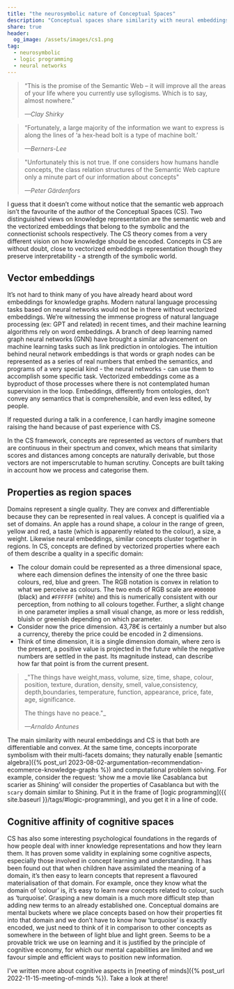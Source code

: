 ```yaml
---
title: "the neurosymbolic nature of Conceptual Spaces"
description: "Conceptual spaces share similarity with neural embeddings because they are both differentiable and convex. At the same time, concepts incorporate symbolism with their multi-facets domains. They naturally enable semantic algebra and computational problem solving."
share: true
header:
  og_image: /assets/images/cs1.png
tag:
  - neurosymbolic
  - logic programming
  - neural networks
---
```


> “This is the promise of the Semantic Web – it will improve all the areas of your life where you currently use syllogisms. Which is to say, almost nowhere.” 
> 
> _—Clay Shirky_

> “Fortunately, a large majority of the information we want to express is along the lines of ‘a hex-head bolt is a type of machine bolt.’
> 
> _—Berners-Lee_

> "Unfortunately this is not true. If one considers how humans handle concepts, the class relation structures of the Semantic Web capture only a minute part of our information about concepts"
>
> _—Peter Gärdenfors_

I guess that it doesn’t come without notice that the semantic web approach isn’t the favourite of the author of the Conceptual Spaces (CS).
Two distinguished views on knowledge representation are the semantic web and the vectorized embeddings that belong to the symbolic and the connectionist schools respectively. The CS theory comes from a very different vision on how knowledge should be encoded. Concepts in CS are without doubt, close to vectorized embeddings representation though they preserve interpretability  - a strength of the symbolic world. 

## Vector embeddings
It’s not hard to think many of you have already heard about word embeddings for knowledge graphs. Modern natural language processing tasks based on neural networks would not be in there without vectorized embeddings. We’re witnessing the immense progress of natural language processing (ex: GPT and related) in recent times, and their machine learning algorithms rely on word embeddings. A branch of deep learning named graph neural networks (GNN) have brought a similar advancement on machine learning tasks such as link prediction in ontologies. The intuition behind neural network embeddings is that words or graph nodes can be represented as a series of real numbers that embed the semantics, and programs of a very special kind - the neural networks - can use them to accomplish some specific task. Vectorized embeddings come as a byproduct of those processes where there is not contemplated human supervision in the loop. Embeddings, differently from ontologies, don’t convey any semantics that is comprehensible, and even less edited, by people. 

If requested during a talk in a conference, I can hardly imagine someone raising the hand because of past experience with CS.

In the CS framework, concepts are represented as vectors of numbers that are continuous in their spectrum and convex, which means that similarity scores and distances among concepts are naturally derivable, but those vectors are not imperscrutable to human scrutiny. Concepts are built taking in account how we process and categorise them. 

## Properties as region spaces
Domains represent a single quality. They are convex and differentiable because they can be represented in real values. A concept is qualified via a set of domains. An apple has a round shape, a colour in the range of green, yellow and red, a taste (which is apparently related to the colour), a size, a weight. Likewise neural embeddings, similar concepts cluster together in regions. In CS, concepts are defined by vectorized properties where each of them describe a quality in a specific domain:
- The colour domain could be represented as a three dimensional space, where each dimension defines the intensity of one the three basic colours, red, blue and green. The RGB notation is convex in relation to what we perceive as colours. The two ends of RGB scale are `#000000` (black) and `#FFFFFF` (white) and this is numerically consistent with our perception, from nothing to all colours together. Further, a slight change in one parameter implies a small visual change, as more or less reddish, bluish or greenish depending on which parameter. 
- Consider now the price dimension. 43,78€ is certainly a number but also a currency, thereby the price could be encoded in 2 dimensions. 
- Think of time dimension, it is a single dimension domain, where zero is the present, a positive value is projected in the future while the negative numbers are settled in the past. Its magnitude instead, can describe how far that point is from the current present. 

>_"The things have weight,mass, volume, size, time, shape, colour, position, texture, duration, density, smell, value,consistency, depth,boundaries, temperature, function, appearance, price, fate, age, significance.
>
>The things have no peace."_
>
>_—Arnaldo Antunes_

The main similarity with neural embeddings and CS is that both are differentiable and convex. At the same time, concepts incorporate symbolism with their multi-facets domains; they naturally enable [semantic algebra]({% post_url 2023-08-02-argumentation-recommendation-ecommerce-knowledge-graphs  %}) and computational problem solving. For example, consider the request: ‘show me a movie like Casablanca but scarier as Shining’ will consider the properties of Casablanca but with the `scary` domain similar to Shining. Put it in the frame of [logic programming]({{ site.baseurl }}/tags/#logic-programming), and you get it in a line of code.

## Cognitive affinity of cognitive spaces
CS has also some interesting psychological foundations in the regards of how people deal with inner knowledge representations and how they learn them. It has proven some validity in explaining some cognitive aspects, especially those involved in concept learning and understanding. It has been found out that when children have assimilated the meaning of a domain, it’s then easy to learn concepts that represent a flavoured materialisation of that domain. For example, once they know what the domain of ‘colour’ is, it’s easy to learn new concepts related to colour, such as ‘turquoise’. Grasping a new domain is a much more difficult step than adding new terms to an already established one. Conceptual domains are mental buckets where we place concepts based on how their properties fit into that domain and we don’t have to know how ‘turquoise’ is exactly encoded, we just need to think of it in comparison to other concepts as somewhere in the between of light blue and light green. Seems to be a provable trick we use on learning and it is justified by the principle of cognitive economy, for which our mental capabilities are limited and we favour simple and efficient ways to position new information.

I've written more about cognitive aspects in [meeting of minds]({% post_url 2022-11-15-meeting-of-minds %}). Take a look at there! 
